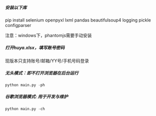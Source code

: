 ##### 安装以下库
pip install selenium openpyxl lxml pandas beautifulsoup4 logging pickle configparser

注意：windows下，phantomjs需要手动安装

##### 打开huya.xlsx，填写账号密码
现版本只支持账号/邮箱/YY号/手机号码登录

##### 无头模式：即不打开浏览器在后台运行
```python
python main.py -ph
```

##### 谷歌浏览器模式: 用于开发与维护
```python
python main.py -ch
```
